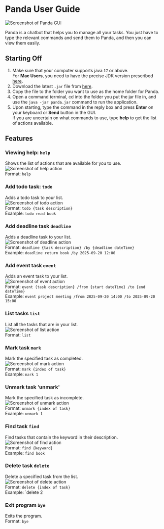 # Panda User Guide

![Screenshot of Panda GUI](./docs/Ui.png)

Panda is a chatbot that helps you to manage all your tasks. You just 
have to type the relevant commands and send them to Panda, and then you can view them easily.

## Starting Off
1. Make sure that your computer supports java `17` or above.\
For **Mac Users**, you need to have the precise JDK version prescribed [here](https://se-education.org/guides/tutorials/javaInstallationMac.html).
2. Download the latest `.jar` file from [here](https://github.com/udonzzz/ip/releases).
3. Copy the file to the folder you want to use as the home folder for Panda.
4. Open a command terminal, cd into the folder you put the jar file in, and use the `java -jar panda.jar` command to run the application.
5. Upon starting, type the command in the reply box and press **Enter** on your keyboard or **Send** button in the GUI.\
If you are uncertain on what commands to use, type **help** to get the list of actions available.

## Features

### Viewing help: `help`
Shows the list of actions that are available for you to use.\
![Screenshot of help action](./docs/help.png)\
Format: `help`

### Add todo task: `todo`
Adds a todo task to your list.\
![Screenshot of todo action](./docs/todo.png)\
Format: `todo {task description}`\
Example: `todo read book`

### Add deadline task `deadline`
Adds a deadline task to your list.\
![Screenshot of deadline action](./docs/deadline.png)\
Format: `deadline {task description} /by {deadline dateTime}`\
Example: `deadline return book /by 2025-09-20 12:00`

### Add event task `event`
Adds an event task to your list.\
![Screenshot of event action](./docs/event.png)\
Format: `event {task description} /from {start dateTime} /to {end dateTime}`\
Example: `event project meeting /from 2025-09-20 14:00 /to 2025-09-20 15:00`


### List tasks `list`
List all the tasks that are in your list.\
![Screenshot of list action](./docs/list.png)\
Format: `list`

### Mark task `mark`
Mark the specified task as completed.\
![Screenshot of mark action](./docs/mark.png)\
Format: `mark {index of task}`\
Example: `mark 1`

### Unmark task 'unmark'
Mark the specified task as incomplete.\
![Screenshot of unmark action](./docs/unmark.png)\
Format: `unmark {index of task}`\
Example: `unmark 1`

### Find task `find`
Find tasks that contain the keyword in their description.\
![Screenshot of find action](./docs/find.png)\
Format: `find {keyword}`\
Example: `find book`

### Delete task `delete`
Delete a specified task from the list.\
![Screenshot of delete action](./docs/delete.png)\
Format: `delete {index of task}`\
Example: `delete 2

### Exit program `bye`
Exits the program.\
Format: `bye`

